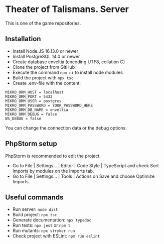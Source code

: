 Theater of Talismans. Server
============================
This is one of the game repositories.

Installation
------------

* Install Node.JS 16.13.0 or newer
* Install PostgreSQL 14.0 or newer
* Create database enveltia (encoding UTF8, collation C)
* Clone the project from GitHub
* Execute the command `npm ci` to install node modules
* Build the project with `npx tsc`
* Create .env-file with the content:
```
MIKRO_ORM_HOST = localhost
MIKRO_ORM_PORT = 5432
MIKRO_ORM_USER = postgres
MIKRO_ORM_PASSWORD = YOUR_PASSWORD_HERE
MIKRO_ORM_DB_NAME = enveltia
MIKRO_ORM_DEBUG = false
WS_DEBUG = false
```
You can change the connection data or the debug options.

PhpStorm setup
------------
PhpStorm is recommended to edit the project.
* Go to File | Settings… | Editor | Code Style | TypeScript and check Sort imports by modules on the Imports tab.
* Go to File | Settings… | Tools | Actions on Save and choose Optimize Imports.

Useful commands
---------------
* Run server: `node dist`
* Build project: `npx tsc`
* Generate documentation: `npx typedoc`
* Run tests: `npx jest` or `npm t`
* Run mutants: `npx stryker run`
* Check project with ESLint: `npm run eslint`